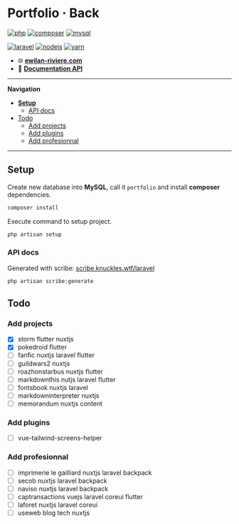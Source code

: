 # **Portfolio · Back** <!-- omit in toc -->

[![php](https://img.shields.io/static/v1?label=PHP&message=v8.0&color=777bb4&style=flat-square&logo=php&logoColor=ffffff)](https://www.php.net)
[![composer](https://img.shields.io/static/v1?label=Composer&message=v2.0&color=885630&style=flat-square&logo=composer&logoColor=ffffff)](https://getcomposer.org)
[![mysql](https://img.shields.io/static/v1?label=MySQL&message=v8.0&color=4479A1&style=flat-square&logo=mysql&logoColor=ffffff)](https://www.mysql.com)

[![laravel](https://img.shields.io/static/v1?label=Laravel&message=8.0&color=ff2d20&style=flat-square&logo=laravel&logoColor=ffffff)](https://laravel.com)
[![nodejs](https://img.shields.io/static/v1?label=NodeJS&message=12.16&color=339933&style=flat-square&logo=node.js&logoColor=ffffff)](https://nodejs.org/en)
[![yarn](https://img.shields.io/static/v1?label=Yarn&message=v1.2&color=2C8EBB&style=flat-square&logo=yarn&logoColor=ffffff)](https://yarnpkg.com/lang/en/)

- 🌐 [**ewilan-riviere.com**](https://ewilan-riviere.com)  
- 📔 [**Documentation API**](https://ewilan-riviere.com/api/docs)  

---

**Navigation**

- [**Setup**](#setup)
  - [API docs](#api-docs)
- [Todo](#todo)
  - [Add projects](#add-projects)
  - [Add plugins](#add-plugins)
  - [Add profesionnal](#add-profesionnal)

---

## **Setup**

Create new database into **MySQL**, call it `portfolio` and install **composer** dependencies.

```bash
composer install
```

Execute command to setup project.

```bash
php artisan setup
```

### API docs

Generated with scribe: [scribe.knuckles.wtf/laravel](https://scribe.knuckles.wtf/laravel/)

```bash
php artisan scribe:generate
```

## Todo

### Add projects

- [x] storm flutter nuxtjs
- [x] pokedroid flutter
- [ ] fanfic nuxtjs laravel flutter
- [ ] guildwars2 nuxtjs
- [ ] roazhonstarbus nuxtjs flutter
- [ ] markdownthis nutjs laravel flutter
- [ ] fontsbook nuxtjs laravel
- [ ] markdowninterpreter nuxtjs
- [ ] memorandum nuxtjs content

### Add plugins

- [ ] vue-tailwind-screens-helper

### Add profesionnal

- [ ] imprimerie le gailliard nuxtjs laravel backpack
- [ ] secob nuxtjs laravel backpack
- [ ] naviso nuxtjs laravel backpack
- [ ] captransactions vuejs laravel coreui flutter
- [ ] laforet nuxtjs laravel coreui
- [ ] useweb blog tech nuxtjs

